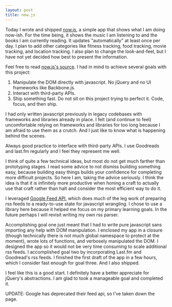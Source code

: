 ```yaml
---
layout: post
title: now.js
---
```


Today I wrote and shipped [now.js](/now.html), a simple app that shows what I am doing now-ish. For the time being, it shows the music I am listening to and the books I am currently reading. It updates "automatically" at least once per day. I plan to add other categories like fitness tracking, food tracking, movie tracking, and location tracking. I also plan to change the look-and-feel, but I have not yet decided how best to present the information.

Feel free to read [now.js's source](https://github.com/calling/calling.github.com/blob/master/scripts/now.js). I had in mind to achieve several goals with this project:

1. Manipulate the DOM directly with javascript. No jQuery and no UI frameworks like Backbone.js.
2. Interact with third-party APIs.
3. Ship something fast. Do not sit on this project trying to perfect it. Code, focus, and then ship.

I had only written javascript previously in legacy codebases with frameworks and libraries already in place. I felt (and continue to feel) uncomfortable relying on frameworks and libraries for too long because I am afraid to use them as a crutch. And I just like to know what is happening behind the scenes.

Always good practice to interface with third-party APIs. I use Goodreads and last.fm regularly and I feel they represent me well.

I think of quite a few technical ideas, but most do not get much farther than prototyping stages. I read some advice to not dismiss building something easy, because building easy things builds your confidence for completing more difficult projects. So here I am, taking the advice seriously. I think the idea is that it is infinitely more productive when honing a craft to actually use that craft rather than halt and consider the most efficient way to do it. 

I leveraged [Google Feed API](https://developers.google.com/feed/), which does much of the leg work of preparing rss feeds to a ready-to-use state for javascript wrangling. I chose to use a library here because it helped me focus on my primary learning goals. In the future perhaps I will revisit writing my own rss parser. 

Accomplishing goal one just meant that I had to write pure javascript sans importing any help with DOM manipulation. I enclosed my app in a closure (though technically there is not much global namespace to protect at the moment), wrote lots of functions, and verbosely manipulated the DOM. I designed the app so it would not be very time consuming to scale additional rss feeds. I accomplished goal two by incorporating Last.fm and Goodread's rss feeds. I finished the first draft of the app in a few hours, which I consider fast enough for goal three. And I also shipped.

I feel like this is a good start. I definitely have a better appreciate for jQuery's abstractions. I am glad to took a manageable goal and completed it. 

UPDATE: Google has deprecated their feed api, so I've taken down the page.
